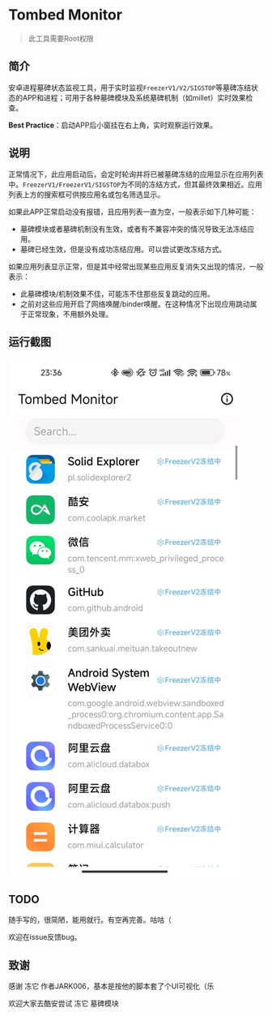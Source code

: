 # Tombed Monitor

> 此工具需要Root权限

## 简介

安卓进程墓碑状态监视工具，用于实时监视`FreezerV1/V2/SIGSTOP`等墓碑冻结状态的APP和进程；可用于各种墓碑模块及系统墓碑机制（如millet）实时效果检查。

**Best Practice**：启动APP后小窗挂在右上角，实时观察运行效果。

## 说明

正常情况下，此应用启动后，会定时轮询并将已被墓碑冻结的应用显示在应用列表中。`FreezerV1/FreezerV1/SIGSTOP`为不同的冻结方式，但其最终效果相近。应用列表上方的搜索框可供按应用名或包名筛选显示。

如果此APP正常启动没有报错，且应用列表一直为空，一般表示如下几种可能：

- 墓碑模块或者墓碑机制没有生效，或者有不兼容冲突的情况导致无法冻结应用。
- 墓碑已经生效，但是没有成功冻结应用。可以尝试更改冻结方式。

如果应用列表显示正常，但是其中经常出现某些应用反复消失又出现的情况，一般表示：

- 此墓碑模块/机制效果不佳，可能冻不住那些反复跳动的应用。
- 之前对这些应用开启了网络唤醒/binder唤醒。在这种情况下出现应用跳动属于正常现象，不用额外处理。

## 运行截图

![](assets/screenshot.jpg)

## TODO

随手写的，很简陋，能用就行。有空再完善。咕咕（

欢迎在issue反馈bug。

## 致谢

感谢 冻它 作者JARK006，基本是按他的脚本套了个UI可视化（乐

欢迎大家去酷安尝试 冻它 墓碑模块

